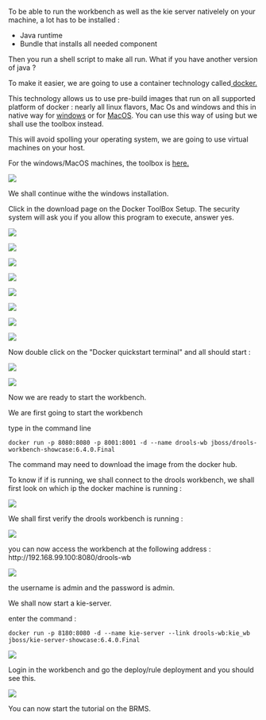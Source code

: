 To be able to run the workbench as well as the kie server nativelely on your machine, a lot has to be installed :

* Java runtime
* Bundle that installs all needed component

Then you run a shell script to make all run. What if you have another version of java ?

To make it easier, we are going to use a container technology called[ docker.](https://www.docker.com)

This technology allows us to use pre-build images that run on all supported platform of docker : nearly all linux flavors, Mac Os and windows and this in native way for [windows](https://docs.docker.com/docker-for-windows/) or for [MacOS](https://docs.docker.com/docker-for-mac/).  You can use this way of using but we shall use the toolbox instead.

This will avoid spolling your operating system, we are going to use virtual machines on your host.

For the windows\/MacOS machines, the toolbox is [here.](https://www.docker.com/products/docker-toolbox)

![](/assets/win-step01.png)

We shall continue withe the windows installation.

Click in the download page on the Docker ToolBox Setup. The security system will ask you if you allow this program to execute, answer yes.

![](/install/step-01.png)

![](/install/step-02.png)

![](/install/step-03.png)

![](/install/step-04.png)

![](/install/step-05.png)

![](/install/step-06.png)

![](/install/step-07.png)

![](/install/step-08.png)

Now double click on the "Docker quickstart terminal" and all should start :

![](/install/step-09.png)

![](/install/step-10.png)

Now we are ready to start the workbench.

We are first going to start the workbench

type in the command line

`docker run -p 8080:8080 -p 8001:8001 -d --name drools-wb jboss/drools-workbench-showcase:6.4.0.Final`

The command may need to download the image from the docker hub.

To know if if is running, we shall connect to the drools workbench, we shall first look on which ip the docker machine is running :

![](/install/step-11.png)

We shall first verify the drools workbench is running :

![](/install/step-12.png)

you can now access the workbench at the following address : http:\/\/192.168.99.100:8080\/drools-wb

![](/install/step-13.png)

the username is admin and the password is admin.

We shall now start a kie-server.

enter the command :

`docker run -p 8180:8080 -d --name kie-server --link drools-wb:kie_wb jboss/kie-server-showcase:6.4.0.Final`

![](/install/step-14.png)

Login in the workbench and go the deploy\/rule deployment and you should see this.

![](/install/step-15.png)

You can now start the tutorial on the BRMS.

